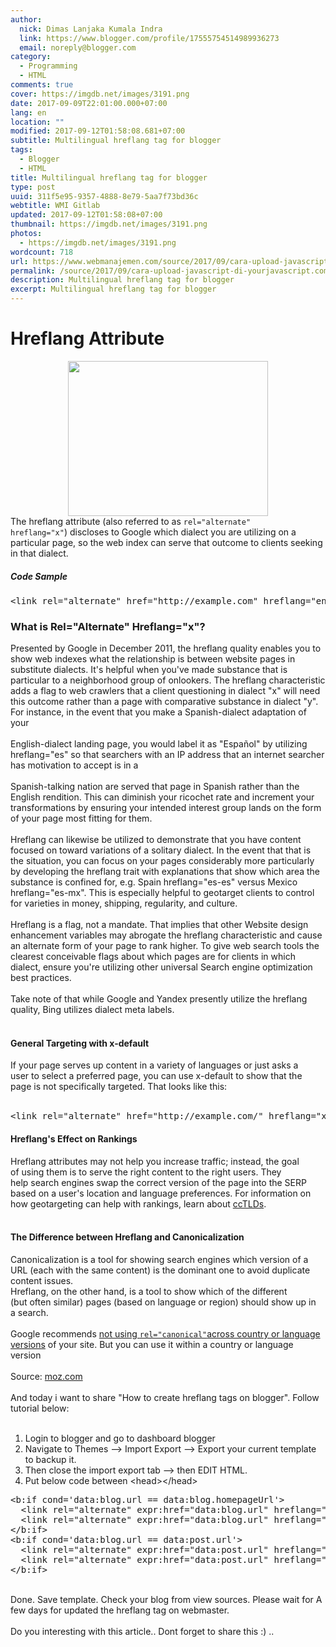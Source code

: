 ```yaml
---
author:
  nick: Dimas Lanjaka Kumala Indra
  link: https://www.blogger.com/profile/17555754514989936273
  email: noreply@blogger.com
category:
  - Programming
  - HTML
comments: true
cover: https://imgdb.net/images/3191.png
date: 2017-09-09T22:01:00.000+07:00
lang: en
location: ""
modified: 2017-09-12T01:58:08.681+07:00
subtitle: Multilingual hreflang tag for blogger
tags:
  - Blogger
  - HTML
title: Multilingual hreflang tag for blogger
type: post
uuid: 311f5e95-9357-4888-8e79-5aa7f73bd36c
webtitle: WMI Gitlab
updated: 2017-09-12T01:58:08+07:00
thumbnail: https://imgdb.net/images/3191.png
photos:
  - https://imgdb.net/images/3191.png
wordcount: 718
url: https://www.webmanajemen.com/source/2017/09/cara-upload-javascript-di-yourjavascript.com.html
permalink: /source/2017/09/cara-upload-javascript-di-yourjavascript.com.html
description: Multilingual hreflang tag for blogger
excerpt: Multilingual hreflang tag for blogger
---
```


<h1>Hreflang Attribute </h1><div class="separator" style="clear: both; text-align: center;"><a href="https://imgdb.net/images/3191.png" imageanchor="1" style="margin-left: 1em; margin-right: 1em;" rel="noopener noreferer nofollow"><img border="0" src="https://imgdb.net/images/3191.png" width="320" height="248" data-original-width="255" data-original-height="198"></a></div><div>The hreflang attribute (also referred to as            <code>rel="alternate" hreflang="x"</code>)&nbsp;discloses to Google which dialect you are utilizing on a particular page, so the web index can serve that outcome to clients seeking in that dialect.<br><h5>Code Sample<br></h5><pre>&lt;link rel="alternate" href="http://example.com" hreflang="en-us" /&gt;</pre><h3>What is Rel="Alternate" Hreflang="x"?<br></h3>Presented by Google in December 2011, the hreflang quality enables you to show web indexes what the relationship is between website pages in substitute dialects. It's helpful when you've made substance that is particular to a neighborhood group of onlookers. The hreflang characteristic adds a flag to web crawlers that a client questioning in dialect "x" will need this outcome rather than a page with comparative substance in dialect "y". For instance, in the event that you make a Spanish-dialect adaptation of your<br><br>English-dialect landing page, you would label it as "Español" by utilizing hreflang="es" so that searchers with an IP address that an internet searcher has motivation to accept is in a<br><br>Spanish-talking nation are served that page in Spanish rather than the English rendition. This can diminish your ricochet rate and increment your transformations by ensuring your intended interest group lands on the form of your page most fitting for them.<br><br>Hreflang can likewise be utilized to demonstrate that you have content focused on toward variations of a solitary dialect. In the event that that is the situation, you can focus on your pages considerably more particularly by developing the hreflang trait with explanations that show which area the substance is confined for, e.g. Spain hreflang="es-es" versus Mexico hreflang="es-mx". This is especially helpful to geotarget clients to control for varieties in money, shipping, regularity, and culture.<br><br>Hreflang is a flag, not a mandate. That implies that other Website design enhancement variables may abrogate the hreflang characteristic and cause an alternate form of your page to rank higher. To give web search tools the clearest conceivable flags about which pages are for clients in which dialect, ensure you're utilizing other universal Search engine optimization best practices.<br><br>Take note of that while Google and Yandex presently utilize the hreflang quality, Bing utilizes dialect meta labels.<br><br><h4>General Targeting with x-default<br></h4>If your page serves up content in a variety of languages or just asks a<br>user to select a preferred page, you can use x-default to show that the<br>page is not specifically targeted. That looks like this:<br><br><pre>&lt;link rel="alternate" href="http://example.com/" hreflang="x-default" /&gt;</pre><h4>Hreflang's Effect on Rankings<br></h4>Hreflang attributes may not help you increase traffic; instead, the goal of&nbsp;using them is to serve the right content to the right users. They help&nbsp;search engines swap the correct version of the page into the SERP based on&nbsp;a user's location and language preferences. For information on how&nbsp;geotargeting can help with rankings, learn about    <a href="https://moz.com/learn/seo/cctlds" rel="noopener noreferer nofollow">ccTLDs</a>.<br><br><h4>The Difference between Hreflang and Canonicalization<br></h4>Canonicalization&nbsp;is a tool for showing search engines which version of a URL (each with the&nbsp;same content) is the dominant one to avoid duplicate content issues.<br>Hreflang, on the other hand, is a tool to show which of the different (but&nbsp;often similar) pages (based on language or region) should show up in a&nbsp;search.<br><br>Google recommends&nbsp;<a href="https://sites.google.com/site/webmasterhelpforum/en/faq-internationalisation" rel="noopener noreferer nofollow">not using <code>rel="canonical"</code>across country or language<br>versions</a>&nbsp;of your site. But you can use it within a country or language version<br><br>Source: <a href="http://moz.com/" target="_blank" rel="noopener noreferer nofollow">moz.com</a><br><br>And today i want to share "How to create hreflang tags on blogger". Follow tutorial below:<br><br><ol><li>Login to blogger and go to dashboard blogger</li><li>Navigate to Themes --&gt; Import Export --&gt; Export your current template to backup it.</li><li>Then close the import export tab --&gt; then EDIT HTML.</li><li>Put below code between &lt;head&gt;&lt;/head&gt;</li></ol></div><pre>&lt;b:if cond='data:blog.url == data:blog.homepageUrl'&gt;<br>&nbsp; &lt;link rel="alternate" expr:href="data:blog.url" hreflang="x-default" /&gt;<br>&nbsp; &lt;link rel="alternate" expr:href="data:blog.url" hreflang="x" /&gt;<br>&lt;/b:if&gt;<br>&lt;b:if cond='data:blog.url == data:post.url'&gt;<br>&nbsp; &lt;link rel="alternate" expr:href="data:post.url" hreflang="x-default" /&gt;<br>&nbsp; &lt;link rel="alternate" expr:href="data:post.url" hreflang="x" /&gt;<br>&lt;/b:if&gt;</pre><div><br>Done. Save template. Check your blog from view sources. Please wait for A few days for updated the hreflang tag on webmaster.<br><br>Do you interesting with this article.. Dont forget to share this :) ..</div>